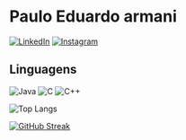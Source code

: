 # Paulo Eduardo armani

[![LinkedIn](https://img.shields.io/badge/LinkedIn-0077B5?style=for-the-badge&logo=linkedin&logoColor=white)](https://www.linkedin.com/in/paulo-eduardo-armani-969332213/)
[![Instagram](https://img.shields.io/badge/-Instagram-%23E4405F?style=for-the-badge&logo=instagram&logoColor=white)](https://www.instagram.com/pauloearmani/)


## Linguagens
![Java](https://img.shields.io/badge/java-%23ED8B00.svg?style=for-the-badge&logo=openjdk&logoColor=white)
![C](https://img.shields.io/badge/C-00599C?style=for-the-badge&logo=c&logoColor=white)    ![C++](https://img.shields.io/badge/C%2B%2B-00599C?style=for-the-badge&logo=c%2B%2B&logoColor=white)

![Top Langs](https://github-readme-stats-git-masterrstaa-rickstaa.vercel.app/api/top-langs/?username=pauloearmani&bg_color=000&border_color=30A3DC&title_color=E94D5F&text_color=FFF)

[![GitHub Streak](https://streak-stats.demolab.com/?user=pauloearmani&theme=bear&background=000&border=30A3DC&dates=FFF)](https://git.io/streak-stats)